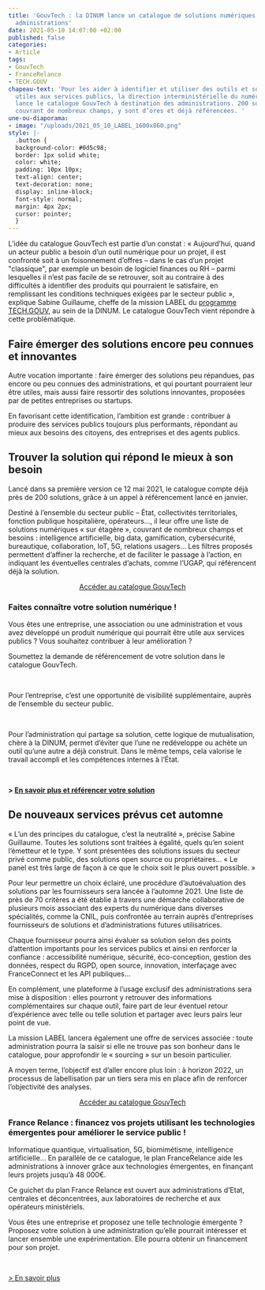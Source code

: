 ```yaml
---
title: 'GouvTech : la DINUM lance un catalogue de solutions numériques utiles aux
  administrations'
date: 2021-05-10 14:07:00 +02:00
published: false
categories:
- Article
tags:
- GouvTech
- FranceRelance
- TECH.GOUV
chapeau-text: 'Pour les aider à identifier et utiliser des outils et solutions numériques
  utiles aux services publics, la direction interministérielle du numérique (DINUM)
  lance le catalogue GouvTech à destination des administrations. 200 solutions numériques,
  couvrant de nombreux champs, y sont d’ores et déjà référencées. '
une-ou-diaporama:
- image: "/uploads/2021_05_10_LABEL_1600x860.png"
style: |-
  .button {
  background-color: #0d5c98;
  border: 1px solid white;
  color: white;
  padding: 10px 10px;
  text-align: center;
  text-decoration: none;
  display: inline-block;
  font-style: normal;
  margin: 4px 2px;
  cursor: pointer;
  }
---
```


L’idée du catalogue GouvTech est partie d’un constat : « Aujourd’hui, quand un acteur public a besoin d’un outil numérique pour un projet, il est confronté soit à un foisonnement d’offres – dans le cas d’un projet "classique", par exemple un besoin de logiciel finances ou RH – parmi lesquelles il n’est pas facile de se retrouver, soit au contraire à des difficultés à identifier des produits qui pourraient le satisfaire, en remplissant les conditions techniques exigées par le secteur public », explique Sabine Guillaume, cheffe de la mission LABEL du [programme TECH.GOUV](https://www.numerique.gouv.fr/publications/tech-gouv-strategie-et-feuille-de-route-2019-2021/), au sein de la DINUM. Le catalogue GouvTech vient répondre à cette problématique.

## Faire émerger des solutions encore peu connues et innovantes

Autre vocation importante : faire émerger des solutions peu répandues, pas encore ou peu connues des administrations, et qui pourtant pourraient leur être utiles, mais aussi faire ressortir des solutions innovantes, proposées par de petites entreprises ou startups.

En favorisant cette identification, l’ambition est grande : contribuer à produire des services publics toujours plus performants, répondant au mieux aux besoins des citoyens, des entreprises et des agents publics.

## Trouver la solution qui répond le mieux à son besoin

Lancé dans sa première version ce 12 mai 2021, le catalogue compte déjà près de 200 solutions, grâce à un appel à référencement lancé en janvier.

Destiné à l’ensemble du secteur public – État, collectivités territoriales, fonction publique hospitalière, opérateurs…, il leur offre une liste de solutions numériques « sur étagère », couvrant de nombreux champs et besoins : intelligence artificielle, big data, gamification, cybersécurité, bureautique, collaboration, IoT, 5G, relations usagers… Les filtres proposés permettent d’affiner la recherche, et de faciliter le passage à l’action, en indiquant les éventuelles centrales d’achats, comme l’UGAP, qui référencent déjà la solution.

<p align="center"><a href="https://catalogue.numerique.gouv.fr" class="button" title="Accéder au catalogue GouvTech - Lien externe">Accéder au catalogue GouvTech</a></p>

<div class="encadre noir"><h3 class="margin-bottom-1 h4">Faites connaître votre solution numérique !</h3><p>Vous êtes une entreprise, une association ou une administration et vous avez développé un produit numérique qui pourrait être utile aux services publics ? Vous souhaitez contribuer à leur amélioration ?</p><p>Soumettez la demande de référencement de votre solution dans le catalogue GouvTech.</p><br><p>Pour l’entreprise, c’est une opportunité de visibilité supplémentaire, auprès de l’ensemble du secteur public.</p><br><p>Pour l’administration qui partage sa solution, cette logique de mutualisation, chère à la DINUM, permet d’éviter que l’une ne redéveloppe ou achète un outil qu’une autre a déjà construit. Dans le même temps, cela valorise le travail accompli et les compétences internes à l’État.</p><br><p><b>&gt; <a href="https://www.numerique.gouv.fr/services/identifier-et-utiliser-outils-numeriques-pour-services-publics/" title="En savoir plus et référencer votre solution - Lien externe">En savoir plus et référencer votre solution</a></b></p>
</div>

## De nouveaux services prévus cet automne

« L’un des principes du catalogue, c’est la neutralité », précise Sabine Guillaume. Toutes les solutions sont traitées à égalité, quels qu’en soient l’émetteur et le type. Y sont présentées des solutions issues du secteur privé comme public, des solutions open source ou propriétaires… « Le panel est très large de façon à ce que le choix soit le plus ouvert possible. »

Pour leur permettre un choix éclairé, une procédure d’autoévaluation des solutions par les fournisseurs sera lancée à l’automne 2021. Une liste de près de 70 critères a été établie à travers une démarche collaborative de plusieurs mois associant des experts du numérique dans diverses spécialités, comme la CNIL, puis confrontée au terrain auprès d’entreprises fournisseurs de solutions et d’administrations futures utilisatrices.

Chaque fournisseur pourra ainsi évaluer sa solution selon des points d’attention importants pour les services publics et ainsi en renforcer la confiance : accessibilité numérique, sécurité, éco-conception, gestion des données, respect du RGPD, open source, innovation, interfaçage avec FranceConnect et les API publiques…

En complément, une plateforme à l’usage exclusif des administrations sera mise à disposition : elles pourront y retrouver des informations complémentaires sur chaque outil, faire part de leur éventuel retour d’expérience avec telle ou telle solution et partager avec leurs pairs leur point de vue.

La mission LABEL lancera également une offre de services associée : toute administration pourra la saisir si elle ne trouve pas son bonheur dans le catalogue, pour approfondir le « sourcing » sur un besoin particulier.

A moyen terme, l’objectif est d’aller encore plus loin : à horizon 2022, un processus de labellisation par un tiers sera mis en place afin de renforcer l’objectivité des analyses.

<p align="center"><a href="https://catalogue.numerique.gouv.fr" class="button" title="Accéder au catalogue GouvTech - Lien externe">Accéder au catalogue GouvTech</a></p>

<div class="encadre noir"><h3 class="margin-bottom-1 h4">France Relance : financez vos projets utilisant les technologies émergentes pour améliorer le service public !</h3><p>Informatique quantique, virtualisation, 5G, biomimétisme, intelligence artificielle… En parallèle de ce catalogue, le plan FranceRelance aide les administrations à innover grâce aux technologies émergentes, en finançant leurs projets jusqu’à 48 000€.</p><p>Ce guichet du plan France Relance est ouvert aux administrations d’Etat, centrales et déconcentrées, aux laboratoires de recherche et aux opérateurs ministériels.</p><p>Vous êtes une entreprise et proposez une telle technologie émergente ? Proposez votre solution à une administration qu’elle pourrait intéresser et lancer ensemble une expérimentation. Elle pourra obtenir un financement pour son projet.</p><br><p><a href="https://france-relance.transformation.gouv.fr/c471-utiliser-des-technologies-emergentes-pour-ame" title="En savoir plus - Lien externe">> En savoir plus</a></p>
</div>